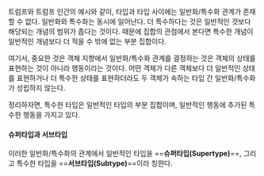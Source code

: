 트럼프와 트럼프 인간의 예시와 같이, 타입과 타입 사이에는 일반화/특수화 관계가 존재할 수 없다.
일반화와 특수화는 동시에 일어난다. 
더 특수하다는 것은 일반적인 것보다 해당되는 개념의 범위가 좁다는 것이다. 때문에 집합의 관점에서 본다면 특수한 개념이 일반적인 개념보다 더 적을 수 밖에 없는 부분 집합이다.

여기서, 중요한 것은 객체 지향에서 일반화/특수화 관계를 결정하는 것은 객체의 상태를 표현하는 것이 아니라 행동이라는 것이다. 어떤 객체가 다른 객체보다 더 일반적인 상태를 표현하거나 더 특수한 상태를 표현하더라도 두 객체가 속하는 타입 간 일반화/특수화가 성립하지 않는다.

정리하자면, 특수한 타입은 일반적인 타입의 부분 집합이며, 일반적인 행동에 추가된 특수한 행동을 가지고 있다.
#### 슈퍼타입과 서브타입
이러한 일반화/특수화의 관계에서 일반적인 타입을 ==**슈퍼타입(Supertype)**==,
그리고 특수한 타입을 ==**서브타입(Subtype)**==이라 칭한다.

#### 